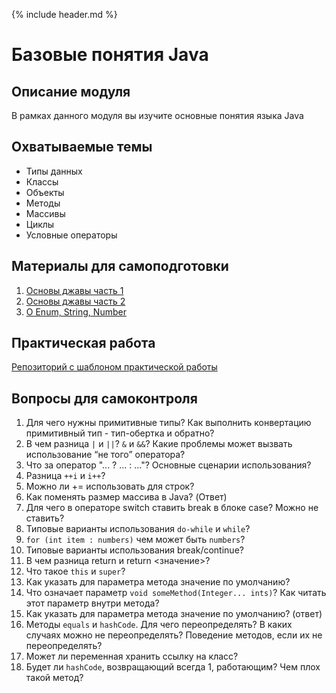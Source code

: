 {% include header.md %}

Базовые понятия Java
====================

Описание модуля
---------------------
В рамках данного модуля вы изучите основные понятия языка Java

Охватываемые темы
---------------------
+ Типы данных
+ Классы
+ Объекты
+ Методы
+ Массивы
+ Циклы
+ Условные операторы

Материалы для самоподготовки
---------------------
1. [Основы джавы часть 1](https://www.youtube.com/watch?v=V9qzo32u0Z4)
1. [Основы джавы часть 2](https://www.youtube.com/watch?v=86Whd3UFSCE)
1. [О Enum, String, Number](https://www.youtube.com/watch?v=uTF0863-nC8)

Практическая работа
---------------------
[Репозиторий с шаблоном практической работы](https://github.com/JAVA-ONLINE-EDUCATION-COURSE/java-basics-template)

Вопросы для самоконтроля
---------------------
1. Для чего нужны примитивные типы? Как выполнить конвертацию примитивный тип - тип-обертка и обратно?
1. В чем разница `|` и `||`? `&` и `&&`? Какие проблемы может вызвать использование “не того” оператора?
1. Что за оператор "... ? ... : ..."? Основные сценарии использования?
1. Разница `++i` и `i++`?
1. Можно ли += использовать для строк?
1. Как поменять размер массива в Java? (Ответ)
1. Для чего в операторе switch ставить break в блоке case? Можно не ставить?
1. Типовые варианты использования `do-while` и `while`?
1. `for (int item : numbers)` чем может быть `numbers`?
1. Типовые варианты использования break/continue?
1. В чем разница return и return <значение>?
1. Что такое `this` и `super`?
1. Как указать для параметра метода значение по умолчанию? 
1. Что означает параметр `void someMethod(Integer... ints)`? Как читать этот параметр внутри метода?
1. Как указать для параметра метода значение по умолчанию? (ответ)
1. Методы `equals` и `hashCode`. Для чего переопределять? В каких случаях можно не переопределять? Поведение методов, 
если их не переопределять?
1. Может ли переменная хранить ссылку на класс?
1. Будет ли `hashCode`, возвращающий всегда 1, работающим? Чем плох такой метод?
